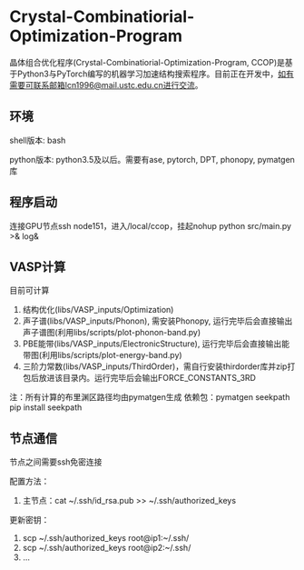 # Crystal-Combinatiorial-Optimization-Program

晶体组合优化程序(Crystal-Combinatiorial-Optimization-Program, CCOP)是基于Python3与PyTorch编写的机器学习加速结构搜索程序。目前正在开发中，如有需要可联系邮箱lcn1996@mail.ustc.edu.cn进行交流。

## 环境

shell版本: bash

python版本: python3.5及以后。需要有ase, pytorch, DPT, phonopy, pymatgen库

## 程序启动

连接GPU节点ssh node151，进入/local/ccop，挂起nohup python src/main.py >& log&

## VASP计算

目前可计算

1. 结构优化(libs/VASP_inputs/Optimization)
2. 声子谱(libs/VASP_inputs/Phonon), 需安装Phonopy, 运行完毕后会直接输出声子谱图(利用libs/scripts/plot-phonon-band.py)
3. PBE能带(libs/VASP_inputs/ElectronicStructure), 运行完毕后会直接输出能带图(利用libs/scripts/plot-energy-band.py)
4. 三阶力常数(libs/VASP_inputs/ThirdOrder)，需自行安装thirdorder库并zip打包后放进该目录内。运行完毕后会输出FORCE_CONSTANTS_3RD

注：所有计算的布里渊区路径均由pymatgen生成
依赖包：pymatgen seekpath
pip install seekpath


## 节点通信
节点之间需要ssh免密连接

配置方法：

1. 主节点：cat ~/.ssh/id_rsa.pub >> ~/.ssh/authorized_keys

更新密钥：

1. scp \~/.ssh/authorized_keys root@ip1:~/.ssh/
2. scp \~/.ssh/authorized_keys root@ip2:~/.ssh/
3. ...